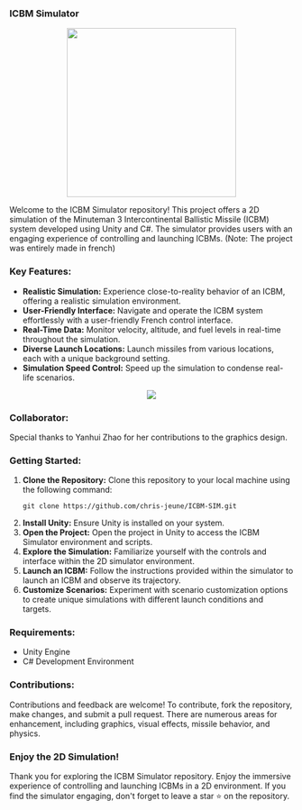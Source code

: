### ICBM Simulator

<p align="center">
   
<img width="300" src="https://github.com/chris-jeune/ICBM-SIM/assets/145855247/268e9b8b-9ff7-4899-b6c6-f5ebe619ce8f">

</p>

Welcome to the ICBM Simulator repository! This project offers a 2D simulation of the Minuteman 3 Intercontinental Ballistic Missile (ICBM) system developed using Unity and C#. The simulator provides users with an engaging experience of controlling and launching ICBMs.
(Note: The project was entirely made in french)

### Key Features:
- **Realistic Simulation:** Experience close-to-reality behavior of an ICBM, offering a realistic simulation environment.
- **User-Friendly Interface:** Navigate and operate the ICBM system effortlessly with a user-friendly French control interface.
- **Real-Time Data:** Monitor velocity, altitude, and fuel levels in real-time throughout the simulation.
- **Diverse Launch Locations:** Launch missiles from various locations, each with a unique background setting.
- **Simulation Speed Control:** Speed up the simulation to condense real-life scenarios.

<p align="center">

<img  src="https://github.com/chris-jeune/ICBM-SIM/assets/145855247/1e8760f7-0333-4f66-a843-011376c4cd81"> 

</p>

### Collaborator:
Special thanks to Yanhui Zhao for her contributions to the graphics design.

### Getting Started:
1. **Clone the Repository:** Clone this repository to your local machine using the following command:
   ```
   git clone https://github.com/chris-jeune/ICBM-SIM.git
   ```
2. **Install Unity:** Ensure Unity is installed on your system.
3. **Open the Project:** Open the project in Unity to access the ICBM Simulator environment and scripts.
4. **Explore the Simulation:** Familiarize yourself with the controls and interface within the 2D simulator environment.
5. **Launch an ICBM:** Follow the instructions provided within the simulator to launch an ICBM and observe its trajectory.
6. **Customize Scenarios:** Experiment with scenario customization options to create unique simulations with different launch conditions and targets.

### Requirements:
- Unity Engine
- C# Development Environment

### Contributions:
Contributions and feedback are welcome! To contribute, fork the repository, make changes, and submit a pull request. There are numerous areas for enhancement, including graphics, visual effects, missile behavior, and physics.

### Enjoy the 2D Simulation!
Thank you for exploring the ICBM Simulator repository. Enjoy the immersive experience of controlling and launching ICBMs in a 2D environment. If you find the simulator engaging, don't forget to leave a star ⭐️ on the repository.
